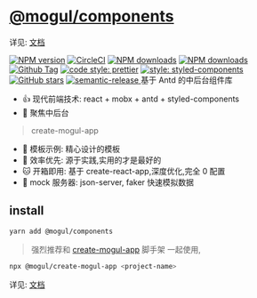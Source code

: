 # [@mogul/components](https://freshesx.github.io/mogul-website/) 

详见: [文档](https://freshesx.github.io/mogul-website/)

[![NPM version](https://img.shields.io/npm/v/@mogul/components.svg?style=flat-square)](https://www.npmjs.com/package/@mogul/components)
[![CircleCI](https://circleci.com/gh/freshesx/mogul.svg?style=svg&circle-token=37fb5b4463a5bbc51ad8a291cecb8af30a0c1349)](https://circleci.com/gh/freshesx/mogul)
[![NPM downloads](https://img.shields.io/npm/dm/@mogul/components.svg?style=flat-square)](https://www.npmjs.com/package/@mogul/components)
[![NPM downloads](https://img.shields.io/npm/l/@mogul/components.svg?style=flat-square)](https://www.npmjs.com/package/@mogul/components)
[![Github Tag](https://img.shields.io/github/tag/freshesx/mogul.svg)](https://github.com/freshesx/mogul)
[![code style: prettier](https://img.shields.io/badge/code_style-prettier-ff69b4.svg)](https://github.com/prettier/prettier)
[![style: styled-components](https://img.shields.io/badge/style-%F0%9F%92%85%20styled--components-orange.svg?colorB=daa357&colorA=db748e)](https://github.com/styled-components/styled-components)
[![GitHub stars](https://img.shields.io/github/stars/freshesx/mogul.svg?style=social&label=Stars)](https://github.com/freshesx/mogul)
<a href="#badge">
    <img alt="semantic-release" src="https://img.shields.io/badge/%20%20%F0%9F%93%A6%F0%9F%9A%80-semantic--release-e10079.svg">
  </a>
基于 Antd 的中后台组件库

- :+1: 现代前端技术: react + mobx + antd + styled-components
- :clap: 聚焦中后台

> create-mogul-app
- :100: 模板示例: 精心设计的模板
- :high_brightness: 效率优先: 源于实践,实用的才是最好的
- :cat: 开箱即用: 基于 create-react-app,深度优化,完全 0 配置
- :dog: mock 服务器: json-server, faker 快速模拟数据

## install

```bash
yarn add @mogul/components
```

> 强烈推荐和 [create-mogul-app](https://freshesx.github.io/mogul-website/docs/create-mogul-app) 脚手架 一起使用, 

```bash
npx @mogul/create-mogul-app <project-name>
```

详见: [文档](https://freshesx.github.io/mogul-website/)
